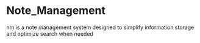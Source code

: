 # Note_Management
nm is a note management system designed to simplify information storage and optimize search when needed 

